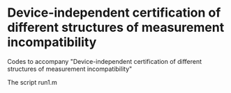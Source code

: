 # Device-independent certification of different structures of measurement incompatibility
Codes to accompany "Device-independent certification of different structures of measurement incompatibility" 


The script run1.m
